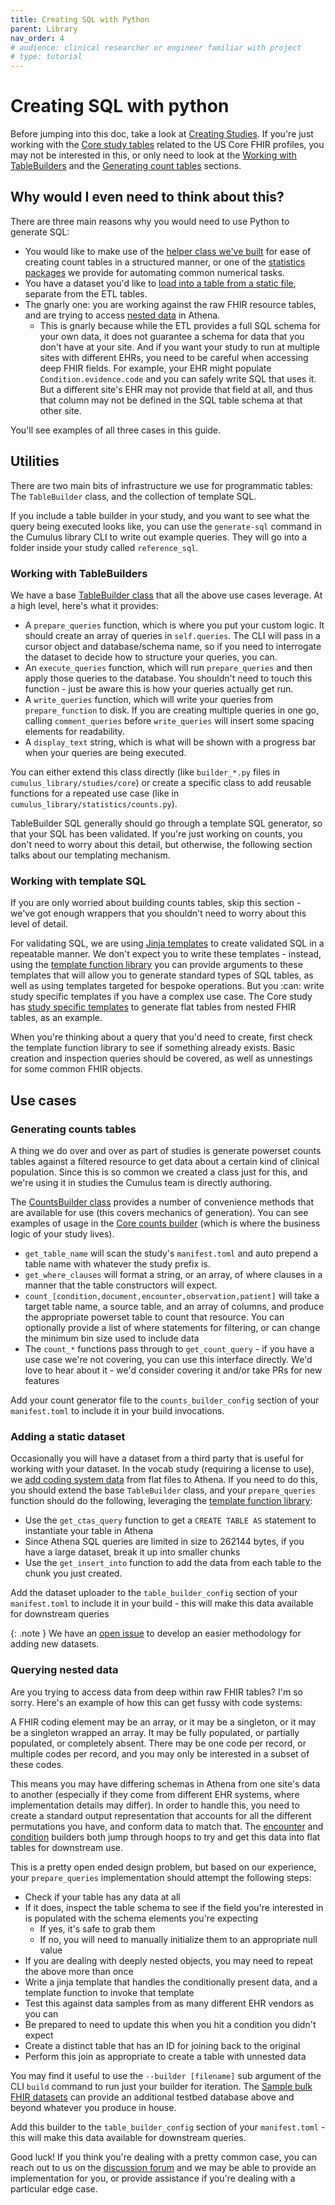 ```yaml
---
title: Creating SQL with Python
parent: Library
nav_order: 4
# audience: clinical researcher or engineer familiar with project
# type: tutorial
---
```


# Creating SQL with python

Before jumping into this doc, take a look at 
[Creating Studies](creating-studies.md).
If you're just working with the
[Core study tables](core-study-details.md)
related to the US Core FHIR profiles, you 
may not be interested in this, or only need to look at the 
[Working with TableBuilders](#working-with-tablebuilders)
and the
[Generating count tables](#generating-counts-tables)
sections.

## Why would I even need to think about this?

There are three main reasons why you would need to use Python to generate SQL:
- You would like to make use of the 
[helper class we've built](#generating-counts-tables)
for ease of creating count tables in a structured manner, or one of the
[statistics packages](statistics.md) we provide for automating common numerical
tasks.
- You have a dataset you'd like to 
[load into a table from a static file](#adding-a-static-dataset),
separate from the ETL tables.
- The gnarly one: you are working against the raw FHIR resource tables, and are 
trying to access 
[nested data](#querying-nested-data) in Athena. 
  - This is gnarly because while the ETL provides a full SQL schema for your own data,
  it does not guarantee a schema for data that you don't have at your site.
  And if you want your study to run at multiple sites with different EHRs,
  you need to be careful when accessing deep FHIR fields.
  For example, your EHR might populate `Condition.evidence.code` and you can safely
  write SQL that uses it. But a different site's EHR may not provide that field at all,
  and thus that column may not be defined in the SQL table schema at that other site.

You'll see examples of all three cases in this guide.

## Utilities

There are two main bits of infrastructure we use for programmatic tables:
The `TableBuilder` class, and the collection of template SQL.

If you include a table builder in your study, and you want to see what the
query being executed looks like, you can use the `generate-sql` command
in the Cumulus library CLI to write out example queries. They will go into
a folder inside your study called `reference_sql`.

### Working with TableBuilders

We have a base
[TableBuilder class](https://github.com/smart-on-fhir/cumulus-library/blob/main/cumulus_library/base_table_builder.py)
that all the above use cases leverage. At a high level, here's what it provides:

- A `prepare_queries` function, which is where you put your custom logic. It
should create an array of queries in `self.queries`. The CLI will pass in a cursor
object and database/schema name, so if you need to interrogate the dataset to decide
how to structure your queries, you can.
- An `execute_queries` function, which will run `prepare_queries` and then apply
those queries to the database. You shouldn't need to touch this function -
just be aware this is how your queries actually get run.
- A `write_queries` function, which will write your queries from `prepare_function`
to disk. If you are creating multiple queries in one go, calling `comment_queries`
before `write_queries` will insert some spacing elements for readability.
- A `display_text` string, which is what will be shown with a progress bar when your
queries are being executed.

You can either extend this class directly (like `builder_*.py` files in 
`cumulus_library/studies/core`) or create a specific class to add reusable functions
for a repeated use case (like in `cumulus_library/statistics/counts.py`).

TableBuilder SQL generally should go through a template SQL generator, so that
your SQL has been validated. If you're just working on counts, you don't need
to worry about this detail, but otherwise, the following section talks about
our templating mechanism.

### Working with template SQL

If you are only worried about building counts tables, skip this section - 
we've got enough wrappers that you shouldn't need to worry about this
level of detail.

For validating SQL, we are using 
[Jinja templates](https://jinja.palletsprojects.com/)
to create validated SQL in a repeatable manner. We don't expect you to write these
templates - instead, using the 
[template function library](https://github.com/smart-on-fhir/cumulus-library/blob/main/cumulus_library/template_sql/base_templates.py)
you can provide arguments to these templates that will allow you to
generate standard types of SQL tables, as well as using templates targeted for
bespoke operations. But you :can: write study specific templates if you have
a complex use case. The Core study has 
[study specific templates](https://github.com/smart-on-fhir/cumulus-library)
to generate flat tables from nested FHIR tables, as an example.

When you're thinking about a query that you'd need to create, first check the
template function library to see if something already exists. Basic creation and inspection
queries should be covered, as well as unnestings for some common FHIR objects.

## Use cases

### Generating counts tables
A thing we do over and over as part of studies is generate powerset counts tables
against a filtered resource to get data about a certain kind of clinical population.
Since this is so common we created a class just for this, and we're using it in 
studies the Cumulus team is directly authoring.

The [CountsBuilder class](https://github.com/smart-on-fhir/cumulus-library/blob/main/cumulus_library/statistics/counts.py)
provides a number of convenience methods that are available for use (this covers
mechanics of generation). You can see examples of usage in the 
[Core counts builder](https://github.com/smart-on-fhir/cumulus-library/blob/main//cumulus_library/studies/core/count_core.py)
(which is where the business logic of your study lives). 

- `get_table_name` will scan the study's `manifest.toml` and auto prepend a table
name with whatever the study prefix is.
- `get_where_clauses` will format a string, or an array, of where clauses in a
manner that the table constructors will expect.
- `count_[condition,document,encounter,observation,patient]` will take a target table
name, a source table, and an array of columns, and produce the appropriate powerset
table to count that resource. You can optionally provide a list of where statements
for filtering, or can change the minimum bin size used to include data
- The `count_*` functions pass through to `get_count_query` - if you have a use
case we're not covering, you can use this interface directly. We'd love to hear
about it - we'd consider covering it and/or take PRs for new features

Add your count generator file to the `counts_builder_config` section of your
`manifest.toml` to include it in your build invocations.

### Adding a static dataset

Occasionally you will have a dataset from a third party that is useful for working
with your dataset. In the vocab study (requiring a license to use), we 
[add coding system data](https://github.com/smart-on-fhir/cumulus-library/blob/main//cumulus_library/studies/vocab/vocab_icd_builder.py)
from flat files to Athena. If you need to do this, you should extend the base
`TableBuilder` class, and your `prepare_queries` function should do the following,
leveraging the
[template function library](https://github.com/smart-on-fhir/cumulus-library/blob/main/cumulus_library/template_sql/base_templates.py):
- Use the `get_ctas_query` function to get a `CREATE TABLE AS` statement to 
instantiate your table in Athena
- Since Athena SQL queries are limited in size to 262144 bytes, if you have
a large dataset, break it up into smaller chunks
- Use the `get_insert_into` function to add the data from each table to
the chunk you just created.

Add the dataset uploader to the `table_builder_config` section of your
`manifest.toml` to include it in your build - this will make this data
available for downstream queries

{: .note }
We have an
[open issue](https://github.com/smart-on-fhir/cumulus-library/issues/58)
to develop an easier methodology for adding new datasets.

### Querying nested data

Are you trying to access data from deep within raw FHIR tables? I'm so sorry.
Here's an example of how this can get fussy with code systems:

A FHIR coding element may be an array, or it may be a singleton, or it may
be a singleton wrapped an array. It may be fully populated, or partially populated,
or completely absent. There may be one code per record, or multiple codes per record,
and you may only be interested in a subset of these codes.

This means you may have differing schemas in Athena from one site's data to another
(especially if they come from different EHR systems, where implementation details
may differ). In order to handle this, you need to create a standard output
representation that accounts for all the different permutations you have, and
conform data to match that. The 
[encounter](https://github.com/smart-on-fhir/cumulus-library/blob/main/cumulus_library/studies/core/builder_encounter.py)
and
[condition](https://github.com/smart-on-fhir/cumulus-library/blob/main/cumulus_library/studies/core/builder_condition.py)
builders both jump through hoops to try and get this data into flat tables for
downstream use.

This is a pretty open ended design problem, but based on our experience, your
`prepare_queries` implementation should attempt the following steps:
- Check if your table has any data at all
- If it does, inspect the table schema to see if the field you're interested in
is populated with the schema elements you're expecting
  - If yes, it's safe to grab them
  - If no, you will need to manually initialize them to an appropriate null value
- If you are dealing with deeply nested objects, you may need to repeat the above
more than once
- Write a jinja template that handles the conditionally present data, and a 
template function to invoke that template
- Test this against data samples from as many different EHR vendors as you can
- Be prepared to need to update this when you hit a condition you didn't expect
- Create a distinct table that has an ID for joining back to the original
- Perform this join as appropriate to create a table with unnested data

You may find it useful to use the `--builder [filename]` sub argument of the CLI
`build` command to run just your builder for iteration. The
[Sample bulk FHIR datasets](https://github.com/smart-on-fhir/sample-bulk-fhir-datasets)
can provide an additional testbed database above and beyond whatever you produce
in house.

Add this builder to the `table_builder_config` section of your
`manifest.toml` - this will make this data available for downstream queries.

Good luck! If you think you're dealing with a pretty common case, you can reach
out to us on the 
[discussion forum](https://github.com/smart-on-fhir/cumulus/discussions)
and we may be able to provide an implementation for you, or provide assistance
if you're dealing with a particular edge case.